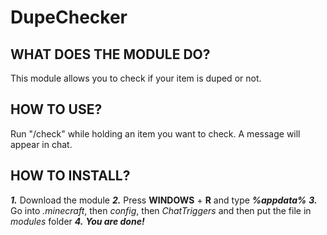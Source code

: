 # DupeChecker
## WHAT DOES THE MODULE DO?
This module allows you to check if your item is duped or not.
## HOW TO USE?
Run "/check" while holding an item you want to check. A message will appear in chat.
## HOW TO INSTALL?
  ***1.*** Download the module
  ***2.*** Press **WINDOWS** + **R** and type ***%appdata%***
  ***3.*** Go into *.minecraft*, then *config*, then *ChatTriggers* and then put the file in *modules* folder
  ***4.*** ***You are done!***
